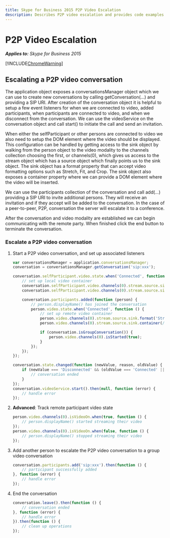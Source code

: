 ```yaml
---
title: Skype for Business 2015 P2P Video Escalation
description: Describes P2P video escalation and provides code examples for use with the Skype for Business 2015 Web SDK.
---
```

# P2P Video Escalation


 _**Applies to:** Skype for Business 2015_

[!INCLUDE[ChromeWarning](includes/P2PChromeWarning.md)]

## Escalating a P2P video conversation

The application object exposes a conversationsManager object which we can use to create new conversations by calling getConversation(...) and providing a SIP URI.  After creation of the conversation object it is helpful to setup a few event listeners for when we are connected to video, added participants, when participants are connected to video, and when we disconnect from the conversation.  We can use the videoService on the conversation object and call start() to initiate the call and send an invitation.

When either the selfParticipant or other persons are connected to video we also need to setup the DOM element where the video should be displayed.  This configuration can be handled by getting access to the sink object by walking from the person object to the video modality to the channels collection choosing the first, or channels(0), which gives us access to the stream object which has a source object which finally points us to the sink object.  The sink object has a format property that can accept video formatting options such as Stretch, Fit, and Crop.  The sink object also exposes a container property where we can provide a DOM element where the video will be inserted.

We can use the participants collection of the conversation and call add(...) providing a SIP URI to invite additional persons.  They will receive an invitation and if they accept will be added to the conversation.  In the case of a peer-to-peer, P2P, conversation the server will escalate it to a conference.

After the conversation and video modality are established we can begin communicating with the remote party.  When finished click the end button to terminate the conversation.


### Escalate a P2P video conversation

1. Start a P2P video conversation, and set up associated listeners 

    ```js
    var conversationsManager = application.conversationsManager;
    conversation = conversationsManager.getConversation('sip:xxx');

    conversation.selfParticipant.video.state.when('Connected', function () {
        // set up local video container
        conversation.selfParticipant.video.channels(0).stream.source.sink.format('Stretch');
        conversation.selfParticipant.video.channels(0).stream.source.sink.container(/* DOM node */);

        conversation.participants.added(function (person) {
            // person.displayName() has joined the conversation
            person.video.state.when('Connected', function () {
                // set up remote video container
                person.video.channels(0).stream.source.sink.format('Stretch');
                person.video.channels(0).stream.source.sink.container(/* DOM node */);

                if (conversation.isGroupConversation()) {
                    person.video.channels(0).isStarted(true);
                }
            });
        });
    });

    conversation.state.changed(function (newValue, reason, oldValue) {
        if (newValue === 'Disconnected' && (oldValue === 'Connected' || oldValue === 'Connecting')) {
            // conversation ended
        }
    });
    conversation.videoService.start().then(null, function (error) {
        // handle error
    });
    ```

2. **Advanced**: Track remote participant video state

    ```js
    person.video.channels(0).isVideoOn.when(true, function () {
        // person.displayName() started streaming their video
    });
    person.video.channels(0).isVideoOn.when(false, function () {
        // person.displayName() stopped streaming their video
    });
    ```

3. Add another person to escalate the P2P video conversation to a group video conversation

    ```js
    conversation.participants.add('sip:xxx').then(function () {
        // participant successfully added
    }, function (error) {
        // handle error
    });
    ```

4. End the conversation

    ```js
    conversation.leave().then(function () {
        // conversation ended
    }, function (error) {
        // handle error
    }).then(function () {
        // clean up operations
    });
    ```
